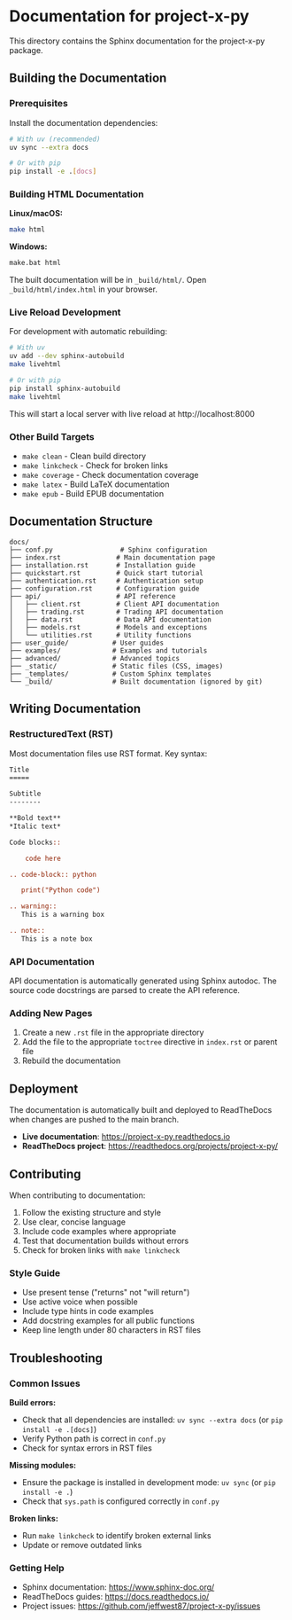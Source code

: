 # Documentation for project-x-py

This directory contains the Sphinx documentation for the project-x-py package.

## Building the Documentation

### Prerequisites

Install the documentation dependencies:

```bash
# With uv (recommended)
uv sync --extra docs

# Or with pip
pip install -e .[docs]
```

### Building HTML Documentation

**Linux/macOS:**
```bash
make html
```

**Windows:**
```bash
make.bat html
```

The built documentation will be in `_build/html/`. Open `_build/html/index.html` in your browser.

### Live Reload Development

For development with automatic rebuilding:

```bash
# With uv
uv add --dev sphinx-autobuild
make livehtml

# Or with pip
pip install sphinx-autobuild
make livehtml
```

This will start a local server with live reload at http://localhost:8000

### Other Build Targets

- `make clean` - Clean build directory
- `make linkcheck` - Check for broken links
- `make coverage` - Check documentation coverage
- `make latex` - Build LaTeX documentation
- `make epub` - Build EPUB documentation

## Documentation Structure

```
docs/
├── conf.py                 # Sphinx configuration
├── index.rst              # Main documentation page
├── installation.rst       # Installation guide
├── quickstart.rst         # Quick start tutorial
├── authentication.rst     # Authentication setup
├── configuration.rst      # Configuration guide
├── api/                   # API reference
│   ├── client.rst         # Client API documentation
│   ├── trading.rst        # Trading API documentation
│   ├── data.rst           # Data API documentation
│   ├── models.rst         # Models and exceptions
│   └── utilities.rst      # Utility functions
├── user_guide/           # User guides
├── examples/             # Examples and tutorials
├── advanced/             # Advanced topics
├── _static/              # Static files (CSS, images)
├── _templates/           # Custom Sphinx templates
└── _build/               # Built documentation (ignored by git)
```

## Writing Documentation

### RestructuredText (RST)

Most documentation files use RST format. Key syntax:

```rst
Title
=====

Subtitle
--------

**Bold text**
*Italic text*

Code blocks::

    code here

.. code-block:: python

   print("Python code")

.. warning::
   This is a warning box

.. note::
   This is a note box
```

### API Documentation

API documentation is automatically generated using Sphinx autodoc. The source code docstrings are parsed to create the API reference.

### Adding New Pages

1. Create a new `.rst` file in the appropriate directory
2. Add the file to the appropriate `toctree` directive in `index.rst` or parent file
3. Rebuild the documentation

## Deployment

The documentation is automatically built and deployed to ReadTheDocs when changes are pushed to the main branch.

- **Live documentation**: https://project-x-py.readthedocs.io
- **ReadTheDocs project**: https://readthedocs.org/projects/project-x-py/

## Contributing

When contributing to documentation:

1. Follow the existing structure and style
2. Use clear, concise language
3. Include code examples where appropriate
4. Test that documentation builds without errors
5. Check for broken links with `make linkcheck`

### Style Guide

- Use present tense ("returns" not "will return")
- Use active voice when possible
- Include type hints in code examples
- Add docstring examples for all public functions
- Keep line length under 80 characters in RST files

## Troubleshooting

### Common Issues

**Build errors:**
- Check that all dependencies are installed: `uv sync --extra docs` (or `pip install -e .[docs]`)
- Verify Python path is correct in `conf.py`
- Check for syntax errors in RST files

**Missing modules:**
- Ensure the package is installed in development mode: `uv sync` (or `pip install -e .`)
- Check that `sys.path` is configured correctly in `conf.py`

**Broken links:**
- Run `make linkcheck` to identify broken external links
- Update or remove outdated links

### Getting Help

- Sphinx documentation: https://www.sphinx-doc.org/
- ReadTheDocs guides: https://docs.readthedocs.io/
- Project issues: https://github.com/jeffwest87/project-x-py/issues 
